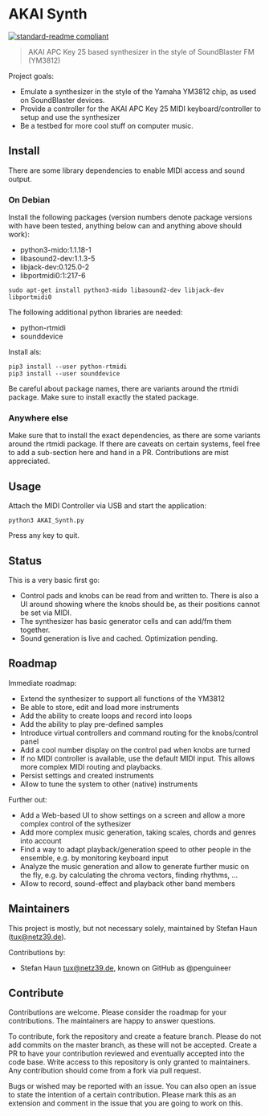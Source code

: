 # AKAI Synth

[![standard-readme compliant](https://img.shields.io/badge/readme%20style-standard-brightgreen.svg?style=flat-square)](https://github.com/RichardLitt/standard-readme)

> AKAI APC Key 25 based synthesizer in the style of SoundBlaster FM (YM3812)

Project goals:

* Emulate a synthesizer in the style of the Yamaha YM3812 chip, as used on SoundBlaster devices.
* Provide a controller for the AKAI APC Key 25 MIDI keyboard/controller to setup and use the synthesizer
* Be a testbed for more cool stuff on computer music.

## Install

There are some library dependencies to enable MIDI access and sound output.

### On Debian 

Install the following packages (version numbers denote package versions with have been tested, anything below can and anything above should work):
* python3-mido:1.1.18-1
* libasound2-dev:1.1.3-5
* libjack-dev:0.125.0-2
* libportmidi0:1:217-6

```
sudo apt-get install python3-mido libasound2-dev libjack-dev libportmidi0
```

The following additional python libraries are needed:
* python-rtmidi
* sounddevice

Install als:
```
pip3 install --user python-rtmidi
pip3 install --user sounddevice
```

Be careful about package names, there are variants around the rtmidi package. Make sure to install exactly the stated package.

### Anywhere else

Make sure that to install the exact dependencies, as there are some variants around the rtmidi package. If there are caveats on certain systems, feel free to add a sub-section here and hand in a PR. Contributions are mist appreciated.

## Usage

Attach the MIDI Controller via USB and start the application:

```
python3 AKAI_Synth.py
```

Press any key to quit.

## Status
This is a very basic first go:
* Control pads and knobs can be read from and written to. There is also a UI around showing where the knobs should be, as their positions cannot be set via MIDI.
* The synthesizer has basic generator cells and can add/fm them together.
* Sound generation is live and cached. Optimization pending.


## Roadmap
Immediate roadmap:
* Extend the synthesizer to support all functions of the YM3812
* Be able to store, edit and load more instruments
* Add the ability to create loops and record into loops
* Add the ability to play pre-defined samples
* Introduce virtual controllers and command routing for the knobs/control panel
* Add a cool number display on the control pad when knobs are turned
* If no MIDI controller is available, use the default MIDI input. This allows more complex MIDI routing and playbacks.
* Persist settings and created instruments
* Allow to tune the system to other (native) instruments

Further out:
* Add a Web-based UI to show settings on a screen and allow a more complex control of the sythesizer
* Add more complex music generation, taking scales, chords and genres into account
* Find a way to adapt playback/generation speed to other people in the ensemble, e.g. by monitoring keyboard input
* Analyze the music generation and allow to generate further music on the fly, e.g. by calculating the chroma vectors, finding rhythms, …
* Allow to record, sound-effect and playback other band members

## Maintainers
This project is mostly, but not necessary solely, maintained by Stefan Haun (<tux@netz39.de>).

Contributions by:
* Stefan Haun <tux@netz39.de>, known on GitHub as @penguineer

## Contribute
Contributions are welcome. Please consider the roadmap for your contributions. The maintainers are happy to answer questions.

To contribute, fork the repository and create a feature branch. Please do not add commits on the master branch, as these will not be accepted. Create a PR to have your contribution reviewed and eventually accepted into the code base. Write access to this repository is only granted to maintainers. Any contribution should come from a fork via pull request.

Bugs or wished may be reported with an issue. You can also open an issue to state the intention of a certain contribution. Please mark this as an extension and comment in the issue that you are going to work on this.
